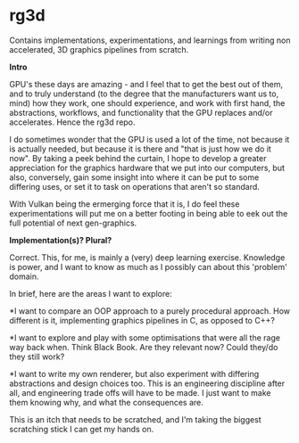# rg3d

Contains implementations, experimentations, and learnings from writing non accelerated, 3D graphics pipelines from scratch. 

**Intro**

GPU's these days are amazing - and I 
feel that to get the best out of them, and to truly understand (to the degree that the manufacturers want us to, mind) how they work, one should experience, and work with first hand, the abstractions, workflows, and functionality that the GPU replaces and/or accelerates. Hence the rg3d repo.   

I do sometimes wonder that the GPU is used a lot of the time, not because it is actually needed, but because it is there and "that is just how we do it now".
By taking a peek behind the curtain, I hope to develop a greater appreciation for the graphics hardware that we put into our computers, but also, conversely, gain some insight into where it can be put to some differing uses, or set it to task on operations that aren't so standard.

With Vulkan being the ermerging force that it is, I do feel these experimentations will put me on a better footing in being able to eek out the full potential 
of next gen-graphics. 

**Implementation(s)? Plural?**

Correct. This, for me, is mainly a (very) deep learning exercise. Knowledge is power, and I want to know as much as I possibly can about this 'problem' domain.

In brief, here are the areas I want to explore:

*I want to compare an OOP approach to a purely procedural approach. How different is it, implementing graphics pipelines in C, as opposed to C++? 

*I want to explore and play with some optimisations that were all the rage way back when. Think Black Book. Are they relevant now? Could they/do they still work?

*I want to write my own renderer, but also experiment with differing abstractions and design choices too. This is an engineering discipline after all, and engineering trade offs will have to be made. I just want to make them knowing why, and what the consequences are.


This is an itch that needs to be scratched, and I'm taking the biggest scratching stick I can get my hands on. 



 








